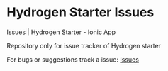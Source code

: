 # Hydrogen Starter Issues

Issues | Hydrogen Starter - Ionic App

Repository only for issue tracker of Hydrogen starter

For bugs or suggestions track a issue: [Issues](https://github.com/ionited/hydrogen-starter-issues/issues)
